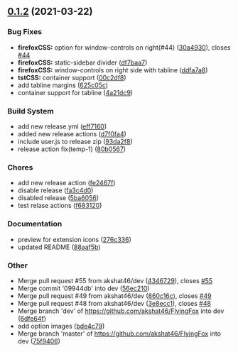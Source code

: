## [0.1.2](https://github.com/akshat46/FlyingFox/compare/v0.1.1...v0.1.2) (2021-03-22)

### Bug Fixes

- **firefoxCSS:** option for window-controls on right(#44) ([30a4930](https://github.com/akshat46/FlyingFox/commit/30a4930b7de8f3e6a6966ea8d340af953b92c543)), closes [#44](https://github.com/akshat46/FlyingFox/issues/44)
- **firefoxCSS:** static-sidebar divider ([df7baa7](https://github.com/akshat46/FlyingFox/commit/df7baa7127df93290c73f8dfa5f93c229cd33f9a))
- **firefoxCSS:** window-controls on right side with tabline ([ddfa7a8](https://github.com/akshat46/FlyingFox/commit/ddfa7a8c67fbe7e9d0910e28d7cf09a41b1eb600))
- **tstCSS:** container support ([00c2df8](https://github.com/akshat46/FlyingFox/commit/00c2df8098c70785f2f1293ad84dd4f6664619ec))
- add tabline margins ([625c05c](https://github.com/akshat46/FlyingFox/commit/625c05c9158b6796f299e2fb7c1de958cbbd54a8))
- container support for tabline ([4a21dc9](https://github.com/akshat46/FlyingFox/commit/4a21dc954cded30604576985c6c76aba80cc065c))

### Build System

- add new release.yml ([eff7160](https://github.com/akshat46/FlyingFox/commit/eff7160b098707766d5a6228617983ba0b6f997e))
- added new release actions ([d7f0fa4](https://github.com/akshat46/FlyingFox/commit/d7f0fa41fc4ab2709efa6be72d3e0d5e800d53fa))
- include user.js to release zip ([93da2f8](https://github.com/akshat46/FlyingFox/commit/93da2f84630bef3d26f4505a2a12a10b9a36bf4f))
- release action fix(temp-1) ([80b0567](https://github.com/akshat46/FlyingFox/commit/80b0567110ecadc65b55f5c37a9669b0f57e0454))

### Chores

- add new release action ([fe2467f](https://github.com/akshat46/FlyingFox/commit/fe2467f9642b2c4d381767bd1ee65b3948f3e2a1))
- disable release ([fa3c4d0](https://github.com/akshat46/FlyingFox/commit/fa3c4d06d56d6366436acf9c783f2e383c18d655))
- disabled release ([5ba6056](https://github.com/akshat46/FlyingFox/commit/5ba6056b464e167755162aa638bd89e5e889e1de))
- test relase actions ([f683120](https://github.com/akshat46/FlyingFox/commit/f683120ea99366066e7a5bf4a54e58170c587187))

### Documentation

- preview for extension icons ([276c336](https://github.com/akshat46/FlyingFox/commit/276c33621bf38eeb237f18c6089ea01eac19f205))
- updated README ([88aaf5b](https://github.com/akshat46/FlyingFox/commit/88aaf5bd3c36a88b343b4e5e9a78cb2a591f4be3))

### Other

- Merge pull request #55 from akshat46/dev ([4346729](https://github.com/akshat46/FlyingFox/commit/43467295d832774e7f98e57329ce2008b98a07b4)), closes [#55](https://github.com/akshat46/FlyingFox/issues/55)
- Merge commit '09944db' into dev ([56ec210](https://github.com/akshat46/FlyingFox/commit/56ec2103dc0377e902c02877242adfd6b09e8868))
- Merge pull request #49 from akshat46/dev ([860c16c](https://github.com/akshat46/FlyingFox/commit/860c16cd2e12819e8b4203363434ef0bf8391d40)), closes [#49](https://github.com/akshat46/FlyingFox/issues/49)
- Merge pull request #48 from akshat46/dev ([3e8ecc1](https://github.com/akshat46/FlyingFox/commit/3e8ecc1c5261ea725321a62fbdf6679af4e712ce)), closes [#48](https://github.com/akshat46/FlyingFox/issues/48)
- Merge branch 'dev' of https://github.com/akshat46/FlyingFox into dev ([6dfe64f](https://github.com/akshat46/FlyingFox/commit/6dfe64fdb4ae117719cd1048209c52af4d6f0008))
- add option images ([bde4c79](https://github.com/akshat46/FlyingFox/commit/bde4c79b0ad6bd489ab7abf3f560530610671687))
- Merge branch 'master' of https://github.com/akshat46/FlyingFox into dev ([75f9406](https://github.com/akshat46/FlyingFox/commit/75f940699a2f83853e07fb8eb946731dfbef916f))
